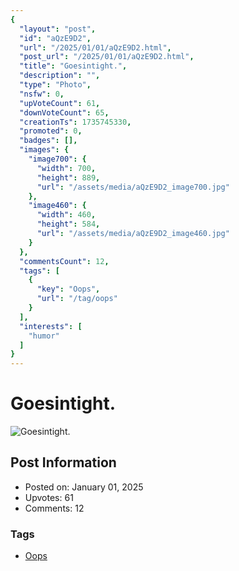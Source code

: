 ```yaml
---
{
  "layout": "post",
  "id": "aQzE9D2",
  "url": "/2025/01/01/aQzE9D2.html",
  "post_url": "/2025/01/01/aQzE9D2.html",
  "title": "Goesintight.",
  "description": "",
  "type": "Photo",
  "nsfw": 0,
  "upVoteCount": 61,
  "downVoteCount": 65,
  "creationTs": 1735745330,
  "promoted": 0,
  "badges": [],
  "images": {
    "image700": {
      "width": 700,
      "height": 889,
      "url": "/assets/media/aQzE9D2_image700.jpg"
    },
    "image460": {
      "width": 460,
      "height": 584,
      "url": "/assets/media/aQzE9D2_image460.jpg"
    }
  },
  "commentsCount": 12,
  "tags": [
    {
      "key": "Oops",
      "url": "/tag/oops"
    }
  ],
  "interests": [
    "humor"
  ]
}
---
```


# Goesintight.

![Goesintight.](/assets/media/aQzE9D2_image700.jpg)

## Post Information

- Posted on: January 01, 2025
- Upvotes: 61
- Comments: 12

### Tags

- [Oops](/tag/Oops)

